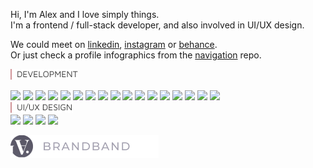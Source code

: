 Hi, I'm Alex and I love simply things.  
I'm a frontend / full-stack developer, and also involved in UI/UX design.  

We could meet on [linkedin], [instagram] or [behance].  
Or just check a profile infographics from the [navigation] repo.  
 
<img src = "https://raw.githubusercontent.com/hadabr/hadabr/master/assets/DEVELOPMENT.png"/>

![](https://img.shields.io/badge/Lib-React-informational?style=flat&logo=react&logoColor=white&color=2bbc8a)
![](https://img.shields.io/badge/Lib-Redux-informational?style=flat&logo=redux&logoColor=white&color=2bbc8a)
![](https://img.shields.io/badge/PF-NodeJS-informational?style=flat&logo=nodejs&logoColor=white&color=2bbc8a)
![](https://img.shields.io/badge/PF-Electron-informational?style=flat&logo=Electron&logoColor=white&color=2bbc8a)
![](https://img.shields.io/badge/Server-ExpressJS-informational?style=flat&logo=express&logoColor=white&color=2bbc8a)
![](https://img.shields.io/badge/Code-JavaScript-informational?style=flat&logo=javascript&logoColor=white&color=2bbc8a)
![](https://img.shields.io/badge/Code-TypeScript-informational?style=flat&logo=typescript&logoColor=white&color=2bbc8a)
![](https://img.shields.io/badge/Code-Sass-informational?style=flat&logo=sass&logoColor=white&color=2bbc8a)
![](https://img.shields.io/badge/F-AngularJS-informational?style=flat&logo=Angular&logoColor=white&color=2bbc8a)
![](https://img.shields.io/badge/Lib-Vue-informational?style=flat&logo=vue.js&logoColor=white&color=2bbc8a)
![](https://img.shields.io/badge/Lib-Bootstrap-informational?style=flat&logo=Bootstrap&logoColor=white&color=2bbc8a)
![](https://img.shields.io/badge/F-React_Native-informational?style=flat&logo=react&logoColor=white&color=2bbc8a)
![](https://img.shields.io/badge/DB-PostgreSQL-informational?style=flat&logo=postgresql&logoColor=white&color=2bbc8a)
![](https://img.shields.io/badge/DB-Mongodb-informational?style=flat&logo=Mongodb&logoColor=white&color=2bbc8a)
![](https://img.shields.io/badge/API-GraphQl-informational?style=flat&logo=GraphQl&logoColor=white&color=2bbc8a)
![](https://img.shields.io/badge/API-REST-informational?style=flat&logo=REST&logoColor=white&color=2bbc8a)
![](https://img.shields.io/badge/Tools-Webpack-informational?style=flat&logo=Webpack&logoColor=white&color=2bbc8a)  
<img src = "https://raw.githubusercontent.com/hadabr/hadabr/master/assets/ui-design.png"/>    
![](https://img.shields.io/badge/Tools-XD-informational?style=flat&logo=XD&logoColor=white&color=2bbc8a)
![](https://img.shields.io/badge/Tools-Illustrator-informational?style=flat&logo=Figma&logoColor=white&color=2bbc8a)
![](https://img.shields.io/badge/Tools-Photoshop-informational?style=flat&logo=Photoshop&logoColor=white&color=2bbc8a)
![](https://img.shields.io/badge/Tools-Figma-informational?style=flat&logo=Figma&logoColor=white&color=2bbc8a)  

[<img src = "https://raw.githubusercontent.com/hadabr/hadabr/master/assets/brandband.png"/>](brandband.io)   




   [linkedin]: <http://angularjs.org>
   [instagram]: <https://www.instagram.com/pockethabr>
   [behance]: <https://www.behance.net/alexdovghi6c9c>
   [navigation]: <https://github.com/hadabr/navigation>